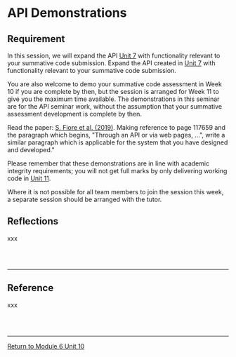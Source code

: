 # API Demonstrations

## Requirement
In this session, we will expand the API [Unit 7](SSD_Unit07.md) with functionality relevant to your summative code submission. Expand the API created in [Unit 7](SSD_Unit07.md) with functionality relevant to your summative code submission.

You are also welcome to demo your summative code assessment in Week 10 if you are complete by then, but the session is arranged for Week 11 to give you the maximum time available. The demonstrations in this seminar are for the API seminar work, without the assumption that your summative assessment development is complete by then.

Read the paper: [S. Fiore et al. (2019)](SSD_Unit10_SeminarReference.pdf). Making reference to page 117659 and the paragraph which begins, "Through an API or via web pages, ...", write a similar paragraph which is applicable for the system that you have designed and developed."

Please remember that these demonstrations are in line with academic integrity requirements; you will not get full marks by only delivering working code in [Unit 11](SSD_Unit11.md).

Where it is not possible for all team members to join the session this week, a separate session should be arranged with the tutor.

## Reflections
xxx

<br><br>

---

## Reference
xxx

<br><br>

---

[Return to Module 6 Unit 10](SSD_Unit10.md)
